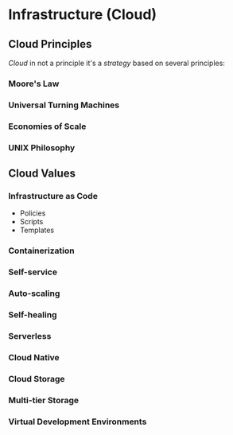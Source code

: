 # Infrastructure (Cloud)

## Cloud Principles

_Cloud_ in not a principle it's a _strategy_ based on several principles:

### Moore's Law

### Universal Turning Machines

### Economies of Scale

### UNIX Philosophy

## Cloud Values

### Infrastructure as Code

- Policies
- Scripts
- Templates

### Containerization

### Self-service

### Auto-scaling

### Self-healing

### Serverless

### Cloud Native

### Cloud Storage

### Multi-tier Storage

### Virtual Development Environments


